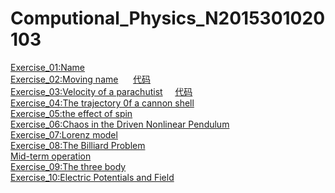 # Computional_Physics_N2015301020103
[Exercise_01:Name](./EXERCISE/temp.py)   
[Exercise_02:Moving name](./EXERCISE/des2.md)      [代码](./EXERCISE/temp2.py)    
[Exercise_03:Velocity of a parachutist](./EXERCISE/des3.md)     [代码](./EXERCISE/temp3.py)      
[Exercise_04:The trajectory 0f a cannon shell](./EXERCISE/des4.md)       
[Exercise_05:the effect of spin](./EXERCISE/des5.md)     
[Exercise_06:Chaos in the Driven Nonlinear Pendulum](./EXERCISE/des6.md)      
[Exercise_07:Lorenz model](./EXERCISE/des7.md)      
[Exercise_08:The Billiard Problem](./EXERCISE/des8.md)    
[Mid-term operation](./shell_game/shell_game.md)    
[Exercise_09:The three body](./EXERCISE/des9.md)    
[Exercise_10:Electric Potentials and Field](./EXERCISE/des10.md)


